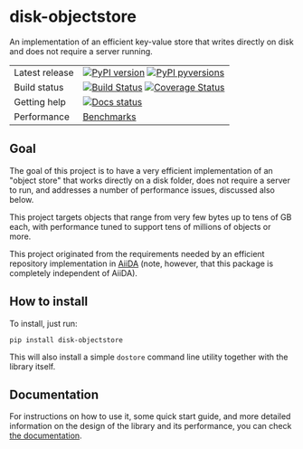 # disk-objectstore

An implementation of an efficient key-value store that writes directly on disk
and does not require a server running.

|                |                                                                                              |
| -------------- | -------------------------------------------------------------------------------------------- |
| Latest release | [![PyPI version][pypi-badge]][pypi-link] [![PyPI pyversions][pypi-pyversions]][pypi-link]    |
| Build status   | [![Build Status][build-badge]][build-link] [![Coverage Status][codecov-badge]][codecov-link] |
| Getting help   | [![Docs status][rtd-badge]][rtd-link]                                                        |
| Performance    | [Benchmarks][bench-link]                                                                     |

## Goal

The goal of this project is to have a very efficient implementation of an "object store"
that works directly on a disk folder, does not require a server to run, and addresses
a number of performance issues, discussed also below.

This project targets objects that range from very few bytes up to tens of GB each, with
performance tuned to support tens of millions of objects or more.

This project originated from the requirements needed by an efficient repository
implementation in [AiiDA](http://www.aiida.net) (note, however, that this
package is completely independent of AiiDA).

## How to install

To install, just run:

```
pip install disk-objectstore
```

This will also install a simple `dostore` command line utility together with the library itself.

## Documentation

For instructions on how to use it, some quick start guide, and more detailed information
on the design of the library and its performance, you can check [the documentation](https://disk-objectstore.readthedocs.io/).

[bench-link]: https://aiidateam.github.io/disk-objectstore/dev/bench/
[build-badge]: https://github.com/aiidateam/disk-objectstore/workflows/Continuous%20integration/badge.svg
[build-link]: https://github.com/aiidateam/disk-objectstore/actions
[codecov-badge]: https://codecov.io/gh/aiidateam/disk-objectstore/branch/develop/graph/badge.svg
[codecov-link]: https://codecov.io/gh/aiidateam/disk-objectstore
[pypi-badge]: https://badge.fury.io/py/disk-objectstore.svg
[pypi-link]: https://pypi.python.org/pypi/disk-objectstore
[pypi-pyversions]: https://img.shields.io/badge/Supported%20platforms-windows%20%7c%20macos%20%7c%20linux-1f425f.svg
[rtd-link]: http://disk-objectstore.readthedocs.io/
[rtd-badge]: https://readthedocs.org/projects/disk-objectstore/badge

